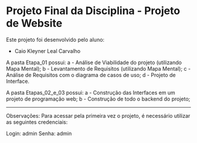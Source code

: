 # Projeto Final da Disciplina - Projeto de Website
Este projeto foi desenvolvido pelo aluno:

*   Caio Kleyner Leal Carvalho    
    
A pasta Etapa_01 possui:
a - Análise de Viabilidade do projeto (utilizando Mapa Mental);
b - Levantamento de Requisitos (utilizando Mapa Mental);
c - Análise de Requisitos com o diagrama de casos de uso;
d - Projeto de Interface.

A pasta Etapas_02_e_03 possui:
a - Construção das Interfaces em um projeto de programação web;
b - Construção de todo o backend do projeto;
- - - - - - - - - - - - - - - - - - - - - - - - - - - - - - - - - - - - - - - - 

Observações:
Para acessar pela primeira vez o projeto, é necessário utilizar as seguintes credenciais:

Login: admin
Senha: admin
